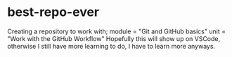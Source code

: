 # best-repo-ever
Creating a repository to work with; module = "Git and GitHub basics" unit = "Work with the GitHub Workflow"
Hopefully this will show up on VSCode, otherwise I still have more learning to do, I have to learn more anyways.
